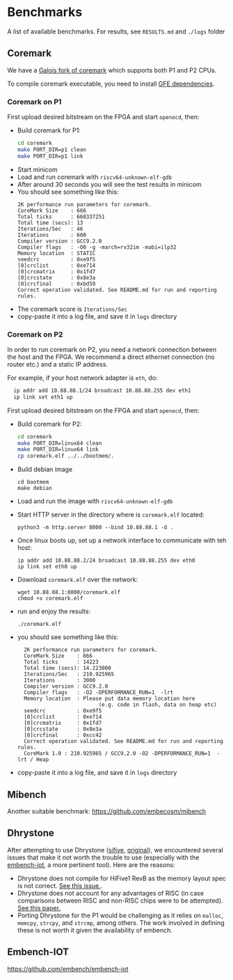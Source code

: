 # Benchmarks
A list of available benchmarks. For results, see `RESULTS.md` and `./logs` folder

## Coremark
We have a [Galois fork of coremark](https://github.com/GaloisInc/coremark) which supports both P1 and P2 CPUs.

To compile coremark executable, you need to install [GFE dependencies](https://gitlab-ext.galois.com/ssith/gfe#update-dependencies).

### Coremark on P1

First upload desired bitstream on the FPGA and start `openocd`, then:

* Build coremark for P1:
  ```bash
  cd coremark
  make PORT_DIR=p1 clean
  make PORT_DIR=p1 link
  ```
* Start minicom
* Load and run coremark with `riscv64-unknown-elf-gdb`
* After around 30 seconds you will see the test results in minicom
* You should see something like this:
  ```
  2K performance run parameters for coremark.
  CoreMark Size    : 666
  Total ticks      : 668337251
  Total time (secs): 13
  Iterations/Sec   : 46
  Iterations       : 600
  Compiler version : GCC9.2.0
  Compiler flags   : -O0 -g -march=rv32im -mabi=ilp32   
  Memory location  : STATIC
  seedcrc          : 0xe9f5
  [0]crclist       : 0xe714
  [0]crcmatrix     : 0x1fd7
  [0]crcstate      : 0x8e3a
  [0]crcfinal      : 0xbd59
  Correct operation validated. See README.md for run and reporting rules.
  ```
* The coremark score is `Iterations/Sec`
* copy-paste it into a log file, and save it in `logs` directory


### Coremark on P2

In order to run coremark on P2, you need a network connection between the host and the FPGA. We recommend a direct ethernet connection (no router etc.) and a static IP address.

For example, if your host network adapter is `eth`, do:
```bash
  ip addr add 10.88.88.1/24 broadcast 10.88.88.255 dev eth1
  ip link set eth1 up
```


First upload desired bitstream on the FPGA and start `openocd`, then:

* Build coremark for P2:
  ```bash
  cd coremark
  make PORT_DIR=linux64 clean
  make PORT_DIR=linux64 link
  cp coremark.elf ../../bootmem/.
  ```
* Build debian image
  ```
  cd bootmem
  make debian
  ```
* Load and run the image with `riscv64-unknown-elf-gdb`

* Start HTTP server in the directory where is `coremark.elf` located:
  ```
  python3 -m http.server 8000 --bind 10.88.88.1 -d .
  ```

* Once linux boots up, set up a network interface to communicate with teh host:
  ```
  ip addr add 10.88.88.2/24 broadcast 10.88.88.255 dev eth0
  ip link set eth0 up
  ```

* Download `coremark.elf` over the network:
  ```
  wget 10.88.88.1:8000/coremark.elf
  chmod +x coremark.elf
  ```
* run and enjoy the results:
  ```
  ./coremark.elf
  ```

* you should see something like this:
  ```
    2K performance run parameters for coremark.
    CoreMark Size    : 666
    Total ticks      : 14223
    Total time (secs): 14.223000
    Iterations/Sec   : 210.925965
    Iterations       : 3000
    Compiler version : GCC9.2.0
    Compiler flags   : -O2 -DPERFORMANCE_RUN=1  -lrt
    Memory location  : Please put data memory location here
                            (e.g. code in flash, data on heap etc)
    seedcrc          : 0xe9f5
    [0]crclist       : 0xe714
    [0]crcmatrix     : 0x1fd7
    [0]crcstate      : 0x8e3a
    [0]crcfinal      : 0xcc42
    Correct operation validated. See README.md for run and reporting rules.
    CoreMark 1.0 : 210.925965 / GCC9.2.0 -O2 -DPERFORMANCE_RUN=1  -lrt / Heap
  ```
* copy-paste it into a log file, and save it in `logs` directory




## Mibench
Another suitable benchmark: 
https://github.com/embecosm/mibench

## Dhrystone

After attempting to use Dhrystone ([sifive](https://github.com/sifive/benchmark-dhrystone), [original](https://github.com/Keith-S-Thompson/dhrystone/tree/master/v2.2)), we encountered several issues that make it not worth the trouble to use (especially with the [embench-iot](https://github.com/embench/embench-iot), a more pertinent tool). Here are the reasons:
* Dhrystone does not compile for HiFive1 RevB as the memory layout spec is not correct. [See this issue.](https://github.com/sifive/freedom-e-sdk/issues/396).
* Dhrystone does not account for any advantages of RISC (in case comparisons between RISC and non-RISC chips were to be attempted). [See this paper.](https://www.eembc.org/techlit/datasheets/ECLDhrystoneWhitePaper2.pdf)
* Porting Dhrystone for the P1 would be challenging as it relies on `malloc`, `memcpy`, `strcpy`, and `strcmp`, among others. The work involved in defining these is not worth it given the availability of embench.

## Embench-IOT

https://github.com/embench/embench-iot